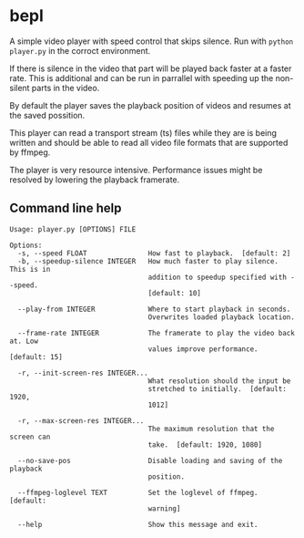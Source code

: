 # bepl
A simple video player with speed control that skips silence. Run with ```python player.py``` in the corroct environment.

If there is silence in the video that part will be played back faster at a faster rate. This is additional and can be run in parrallel with speeding up the non-silent parts in the video.

By default the player saves the playback position of videos and resumes at the saved possition.

This player can read a transport stream (ts) files while they are is being written and should be able to read all video file formats that are supported by ffmpeg.

The player is very resource intensive. Performance issues might be resolved by lowering the playback framerate.

## Command line help
```
Usage: player.py [OPTIONS] FILE

Options:
  -s, --speed FLOAT               How fast to playback.  [default: 2]
  -b, --speedup-silence INTEGER   How much faster to play silence. This is in
                                  addition to speedup specified with --speed.
                                  [default: 10]

  --play-from INTEGER             Where to start playback in seconds.
                                  Overwrites loaded playback location.

  --frame-rate INTEGER            The framerate to play the video back at. Low
                                  values improve performance.  [default: 15]

  -r, --init-screen-res INTEGER...
                                  What resolution should the input be
                                  stretched to initially.  [default: 1920,
                                  1012]

  -r, --max-screen-res INTEGER...
                                  The maximum resolution that the screen can
                                  take.  [default: 1920, 1080]

  --no-save-pos                   Disable loading and saving of the playback
                                  position.

  --ffmpeg-loglevel TEXT          Set the loglevel of ffmpeg.  [default:
                                  warning]

  --help                          Show this message and exit.
```
